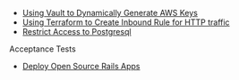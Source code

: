 - [Using Vault to Dynamically Generate AWS Keys](./32.md)
- [Using Terraform to Create Inbound Rule for HTTP traffic](./51.md)
- [Restrict Access to Postgresql](./77.md)

Acceptance Tests

- [Deploy Open Source Rails Apps](./basics/os-rails-apps.md)